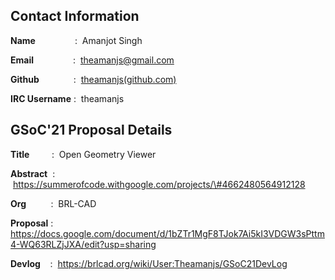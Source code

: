 ## Contact Information

**Name**                :  Amanjot Singh

**Email**                :  <theamanjs@gmail.com>

**Github**              :
 [theamanjs(github.com)](https://github.com/theamanjs/)

**IRC Username** :  theamanjs

## GSoC'21 Proposal Details

**Title**         :  Open Geometry Viewer

**Abstract**  :
 https://summerofcode.withgoogle.com/projects/\#4662480564912128

**Org**          :  BRL-CAD

**Proposal** :
<https://docs.google.com/document/d/1bZTr1MgF8TJok7Ai5kI3VDGW3sPttm4-WQ63RLZjJXA/edit?usp=sharing>

**Devlog**    :  https://brlcad.org/wiki/User:Theamanjs/GSoC21DevLog
